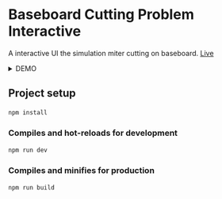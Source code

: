 # Baseboard Cutting Problem Interactive

A interactive UI the simulation miter cutting on baseboard. [Live](https://cutting-problem-interactive.wenop.app/)

<details><summary>DEMO</summary>

![](./doc/msedge_IltBdsGrX5.gif)

</details>

## Project setup

```bash
npm install
```

### Compiles and hot-reloads for development

```bash
npm run dev
```

### Compiles and minifies for production

```bash
npm run build
```
